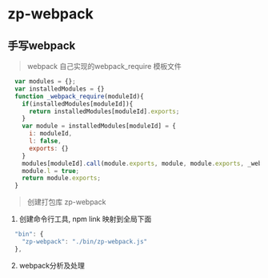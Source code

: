 # zp-webpack

## 手写webpack 

> webpack 自己实现的webpack_require  模板文件
```js
  var modules = {};
  var installedModules = {}
  function _webpack_require(moduleId){
    if(installedModules[moduleId]){
      return installedModules[moduleId].exports;
    }
    var module = installedModules[moduleId] = {
      i: moduleId,
      l: false,
      exports: {}
    }
    modules[moduleId].call(module.exports, module, module.exports, _webpack_require)
    module.l = true;
    return module.exports;
  }
```

> 创建打包库 zp-webpack

1. 创建命令行工具, npm link 映射到全局下面
  ```js
    "bin": {
      "zp-webpack": "./bin/zp-webpack.js"
    },
  ```

2. webpack分析及处理


